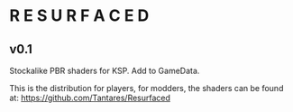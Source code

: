 # R E S U R F A C E D
## v0.1

Stockalike PBR shaders for KSP.
Add to GameData.

This is the distribution for players, for modders, the shaders can be found at:
https://github.com/Tantares/Resurfaced
